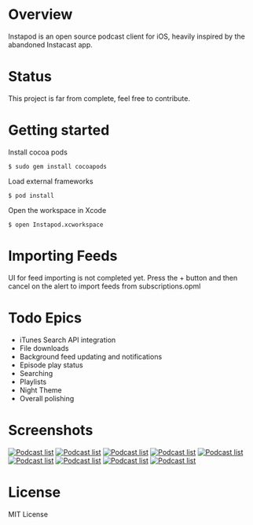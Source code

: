 # Overview

Instapod is an open source podcast client for iOS, heavily inspired by the abandoned Instacast app.

# Status

This project is far from complete, feel free to contribute.


# Getting started

Install cocoa pods

    $ sudo gem install cocoapods

Load external frameworks

    $ pod install

Open the workspace in Xcode

    $ open Instapod.xcworkspace


# Importing Feeds

UI for feed importing is not completed yet. Press the + button and then cancel on the alert to import feeds from subscriptions.opml


# Todo Epics

- iTunes Search API integration
- File downloads
- Background feed updating and notifications
- Episode play status
- Searching
- Playlists
- Night Theme
- Overall polishing

# Screenshots

[![Podcast list](https://reitz.re/static/Instapod/1_small.png)](https://reitz.re/static/Instapod/1.png)
[![Podcast list](https://reitz.re/static/Instapod/2_small.png)](https://reitz.re/static/Instapod/2.png)
[![Podcast list](https://reitz.re/static/Instapod/3_small.png)](https://reitz.re/static/Instapod/3.png)
[![Podcast list](https://reitz.re/static/Instapod/4_small.png)](https://reitz.re/static/Instapod/4.png)
[![Podcast list](https://reitz.re/static/Instapod/5_small.png)](https://reitz.re/static/Instapod/5.png)
[![Podcast list](https://reitz.re/static/Instapod/6_small.png)](https://reitz.re/static/Instapod/6.png)
[![Podcast list](https://reitz.re/static/Instapod/7_small.png)](https://reitz.re/static/Instapod/7.png)
[![Podcast list](https://reitz.re/static/Instapod/8_small.png)](https://reitz.re/static/Instapod/8.png)
[![Podcast list](https://reitz.re/static/Instapod/9_small.png)](https://reitz.re/static/Instapod/9.png)

# License

MIT License